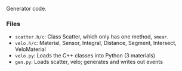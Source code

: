 Generator code.

### Files 
* `scatter.h/c`: Class Scatter, which only has one method, `smear`.
* `velo.h/c`: Material, Sensor, Integral, Distance, Segment, Intersect, VeloMaterial
* `velo.py`: Loads the C++ classes into Python (3 materials)
* `gen.py`: Loads scatter, velo; generates and writes out events

